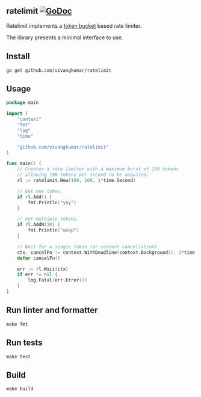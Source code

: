 ## ratelimit [![GoDoc][doc-img]][doc]

Ratelimit implements a [token bucket](https://en.wikipedia.org/wiki/Token_bucket) based rate limiter.

The library presents a minimal interface to use.

## Install

```
go get github.com/vivangkumar/ratelimit
```

## Usage

```go
package main

import (
	"context"
	"fmt"
	"log"
	"time"

	"github.com/vivangkumar/ratelimit"
)

func main() {
	// Creates a rate limiter with a maximum burst of 100 tokens
	// allowing 100 tokens per second to be acquired.
	rl := ratelimit.New(100, 100, 1*time.Second)

	// Get one token.
	if rl.Add() {
		fmt.Println("yay")
	}

	// Get multiple tokens.
	if rl.AddN(20) {
		fmt.Println("woop")
	}

	// Wait for a single token (or context cancellation)
	ctx, cancelFn := context.WithDeadline(context.Background(), 3*time.Second)
	defer cancelFn()

	err := rl.Wait(ctx)
	if err != nil {
		log.Fatal(err.Error())
	}
}
```

## Run linter and formatter

```
make fmt
```

## Run tests

```
make test
```

## Build

```
make build
```

[doc-img]: https://pkg.go.dev/badge/vivangkumar/ratelimit
[doc]: https://pkg.go.dev/vivangkumar/ratelimit